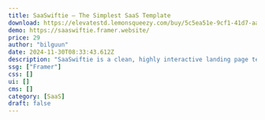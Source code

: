 ```yaml
---
title: SaaSwiftie — The Simplest SaaS Template
download: https://elevatestd.lemonsqueezy.com/buy/5c5ea51e-9cf1-41d7-aa42-17c00cd1155d
demo: https://saaswiftie.framer.website/
price: 29
author: "bilguun"
date: 2024-11-30T08:33:43.612Z
description: "SaaSwiftie is a clean, highly interactive landing page template for SaaS companies, designed in Framer. It offers seamless layout options, engaging visuals, and easy customization to help you launch and showcase your product with style and efficiency."
ssg: ["Framer"]
css: []
ui: []
cms: []
category: [SaaS]
draft: false
---
```

